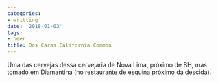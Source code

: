 ```yaml
---
categories:
- writting
date: '2018-01-03'
tags:
- beer
title: Dos Caras California Common
---
```


Uma das cervejas dessa cervejaria de Nova Lima, próximo de BH, mas tomado em Diamantina (no restaurante de esquina próximo da descida).

